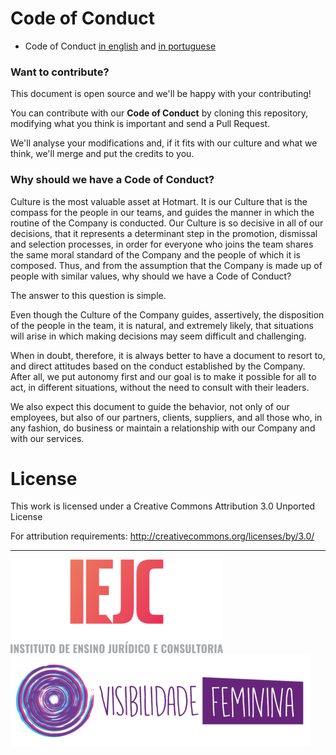 # Code of Conduct

* Code of Conduct [in english](/CODEOFCONDUCT_EN.md) and [in portuguese](/CODEOFCONDUCT_PTBR.md)

### Want to contribute?

This document is open source and we'll be happy with your contributing!

You can contribute with our **Code of Conduct** by cloning this repository, modifying what you think is important and send a Pull Request.

We'll analyse your modifications and, if it fits with our culture and what we think, we'll merge and put the credits to you.

### Why should we have a Code of Conduct?

Culture is the most valuable asset at Hotmart. It is our Culture that is the compass for the people in our teams, and guides the manner in which the routine of the Company is conducted. Our Culture is so decisive in all of our decisions, that it represents a determinant step in the promotion, dismissal and selection processes, in order for everyone who joins the team shares the same moral standard of the Company and the people of which it is composed. Thus, and from the assumption that the Company is made up of people with similar values, why should we have a Code of Conduct?

The answer to this question is simple.

Even though the Culture of the Company guides, assertively, the disposition of the people in the team, it is natural, and extremely likely, that situations will arise in which making decisions may seem difficult and challenging.

When in doubt, therefore, it is always better to have a document to resort to, and direct attitudes based on the conduct established by the Company. After all, we put autonomy first and our goal is to make it possible for all to act, in different situations, without the need to consult with their leaders.

We also expect this document to guide the behavior, not only of our employees, but also of our partners, clients, suppliers, and all those who, in any fashion, do business or maintain a relationship with our Company and with our services.  

# License

This work is licensed under a Creative Commons Attribution 3.0 Unported License

For attribution requirements: http://creativecommons.org/licenses/by/3.0/

- - - -

![IEJC - Instituto de Ensino Jurídico e Consultoria](https://github.com/Hotmart-Org/code-of-conduct/blob/master/assets/iejc.png?raw=true "IEJC - Instituto de Ensino Jurídico e Consultoria")
![Visibilidade Fenimina](https://github.com/Hotmart-Org/code-of-conduct/blob/master/assets/visibilidade_feminina.png?raw=true "Visibilidade Feminina")

